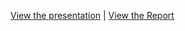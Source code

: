<p>
  <a href="Sustain%20AI%20PPT%20final.pdf">View the presentation</a> |
  <a href="Report.pdf">View the Report</a>
</p>
